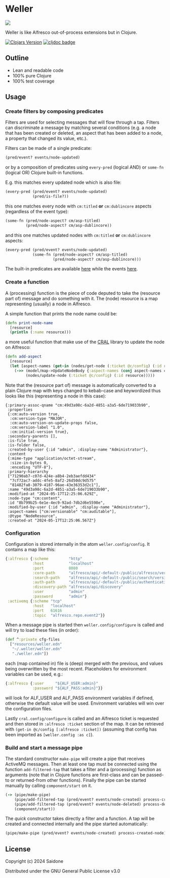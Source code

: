 # Weller
![](https://upload.wikimedia.org/wikipedia/commons/d/de/Sam-weller-kyd.jpeg)

Weller is like Alfresco out-of-process extensions but in Clojure.

[![Clojars Version](https://img.shields.io/clojars/v/org.saidone/weller)](https://clojars.org/org.saidone/weller)
[![cljdoc badge](https://cljdoc.org/badge/org.saidone/weller)](https://cljdoc.org/d/org.saidone/weller)

## Outline
- Lean and readable code
- 100% pure Clojure
- 100% test coverage

## Usage
### Create filters by composing predicates
Filters are used for selecting messages that will flow through a tap. Filters can discriminate a message by matching
several conditions (e.g. a node that has been created or deleted, an aspect that has been added to a node, a property
that changed its value, etc.).

Filters can be made of a single predicate:
```clojure
(pred/event? events/node-updated)
```
or by a composition of predicates using `every-pred` (logical AND) or `some-fn` (logical OR) Clojure built-in functions.

E.g. this matches every updated node which is also file:
```clojure
(every-pred (pred/event? events/node-updated)
            (pred/is-file?))
```
this one matches every node with `cm:titled` **or** `cm:dublincore` aspects (regardless of the event type): 
```clojure
(some-fn (pred/node-aspect? cm/asp-titled)
         (pred/node-aspect? cm/asp-dublincore))
```
and this one matches updated nodes with `cm:titled` **or** `cm:dublincore` aspects:
```clojure
(every-pred (pred/event? events/node-updated)
            (some-fn (pred/node-aspect? cm/asp-titled)
                     (pred/node-aspect? cm/asp-dublincore)))
```
The built-in predicates are available [here](src/weller/predicates.clj) while the events [here](src/weller/events.clj).
### Create a function
A (processing) function is the piece of code deputed to take the (resource part of) message and do something with it.
The (node) resource is a map representing (usually) a node in Alfresco.

A simple function that prints the node name could be:
```clojure
(defn print-node-name
  [resource]
  (println (:name resource)))
```
a more useful function that make use of the [CRAL](https://github.com/saidone75/cral) library to update the node on
Alfresco:
```clojure
(defn add-aspect
  [resource]
  (let [aspect-names (get-in (nodes/get-node (:ticket @c/config) (:id resource)) [:body :entry :aspect-names])]
    (->> (model/map->UpdateNodeBody {:aspect-names (conj aspect-names cm/asp-dublincore)})
         (nodes/update-node (:ticket @c/config) (:id resource)))))
```
Note that the (resource part of) message is automatically converted to a plain Clojure map with keys changed to
kebab-case and keywordized thus looks like this (representing a node in this case):
```
{:primary-assoc-qname "cm:49d3a98c-6a2d-4851-a3a5-6de719033b90",
 :properties
 {:cm:auto-version true,
  :cm:version-type "MAJOR",
  :cm:auto-version-on-update-props false,
  :cm:version-label "1.0",
  :cm:initial-version true},
 :secondary-parents [],
 :is-file true,
 :is-folder false,
 :created-by-user {:id "admin", :display-name "Administrator"},
 :content
 {:mime-type "application/octet-stream",
  :size-in-bytes 0,
  :encoding "UTF-8"},
 :primary-hierarchy
 ["71290ab7-c07d-424e-a8b4-2eb3aefdd434"
  "7cf72ac7-addc-4fe5-8af2-26d50dc9d575"
  "81482fa8-3079-4187-96ae-43e36353d2c1"],
 :name "49d3a98c-6a2d-4851-a3a5-6de719033b90",
 :modified-at "2024-05-17T12:25:06.629Z",
 :node-type "cm:content",
 :id "8b799b25-6e1e-4ec9-92ad-7db2d6e5598e",
 :modified-by-user {:id "admin", :display-name "Administrator"},
 :aspect-names ["cm:versionable" "cm:auditable"],
 :@type "NodeResource",
 :created-at "2024-05-17T12:25:06.567Z"}
```
### Configuration
Configuration is stored internally in the atom `weller.config/config`. It contains a map like this:
```clojure
{:alfresco {:scheme         "http"
            :host           "localhost"
            :port           8080
            :core-path      "alfresco/api/-default-/public/alfresco/versions/1"
            :search-path    "alfresco/api/-default-/public/search/versions/1"
            :auth-path      "alfresco/api/-default-/public/authentication/versions/1"
            :discovery-path "alfresco/api/discovery"
            :user           "admin"
            :password       "admin"}
 :activemq {:scheme "tcp"
            :host   "localhost"
            :port   61616
            :topic  "alfresco.repo.event2"}}
```
When a message pipe is started then `weller.config/configure` is called and will try to load these files (in order):
```clojure
(def ^:private cfg-files
  ["resources/weller.edn"
   "~/.weller/weller.edn"
   "./weller.edn"])
```
each (map contained in) file is (deep) merged with the previous, and values being overwritten by the most recent.
Placeholders for environment variables can be used, e.g.:
```clojure
{:alfresco {:user     "${ALF_USER:admin}"
            :password "${ALF_PASS:admin}"}}
```
will look for ALF_USER and ALF_PASS environment variables if defined, otherwise the default value will be used.
Environment variables will win over the configuration files.

Lastly `cral.config/configure` is called and an Alfresco ticket is requested and then stored in `:alfresco :ticket`
section of the map. It can be retrieved with `(get-in @c/config [:alfresco :ticket])` (assuming that config has been
imported as `[weller.config :as c]`).
### Build and start a message pipe
The standard constructor `make-pipe` will create a pipe that receives ActiveMQ messages. Then at least one tap must be
connected using the function `add-filtered-tap` that takes a filter and a (processing) function as arguments (note that
in Clojure functions are first-class and can be passed-to or returned-from other functions). Finally the pipe can be
started manually by calling `component/start` on it.
```clojure
(-> (pipe/make-pipe)
    (pipe/add-filtered-tap (pred/event? events/node-created) process-created-node)
    (pipe/add-filtered-tap (pred/event? events/node-deleted) process-deleted-node)
    (component/start))
```
The *quick* constructor takes directly a filter and a function. A tap will be created and connected internally and the
pipe started automatically:
```clojure
(pipe/make-pipe (pred/event? events/node-created) process-created-node)
```
## License
Copyright (c) 2024 Saidone

Distributed under the GNU General Public License v3.0
